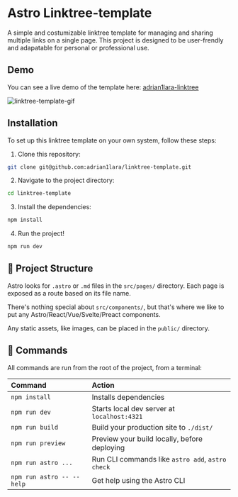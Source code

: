 # Astro Linktree-template
A simple and costumizable linktree template for managing and sharing multiple links on a single page. This project is designed to be user-frendly and adapatable for personal or professional use.

## Demo
You can see a live demo of the template here: [adrian1lara-linktree](https://adrian1lara.vercel.app/)

![linktree-template-gif](public/linktree-template.gif)

## Installation
To set up this linktree template on your own system, follow these steps:
1. Clone this repository:
```bash
git clone git@github.com:adrian1lara/linktree-template.git
```
2. Navigate to the project directory:
```bash
cd linktree-template
```
3. Install the dependencies:
```bash
npm install
```
4. Run the project!
```bash
npm run dev
```


## 🚀 Project Structure

Astro looks for `.astro` or `.md` files in the `src/pages/` directory. Each page is exposed as a route based on its file name.

There's nothing special about `src/components/`, but that's where we like to put any Astro/React/Vue/Svelte/Preact components.

Any static assets, like images, can be placed in the `public/` directory.

## 🧞 Commands

All commands are run from the root of the project, from a terminal:

| Command                   | Action                                           |
| :------------------------ | :----------------------------------------------- |
| `npm install`             | Installs dependencies                            |
| `npm run dev`             | Starts local dev server at `localhost:4321`      |
| `npm run build`           | Build your production site to `./dist/`          |
| `npm run preview`         | Preview your build locally, before deploying     |
| `npm run astro ...`       | Run CLI commands like `astro add`, `astro check` |
| `npm run astro -- --help` | Get help using the Astro CLI                     |

